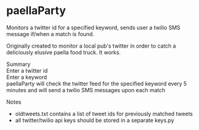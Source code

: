 # paellaParty
Monitors a twitter id for a specified keyword, sends user a twilio SMS message if/when a match is found.

Originally created to monitor a local pub's twitter in order to catch a deliciously elusive paella food truck. It works.

Summary<br />
Enter a twitter id<br />
Enter a keyword<br />
paellaParty will check the twitter feed for the specified keyword every 5 minutes and will send a twilio SMS messages upon each match

Notes
* oldtweets.txt contains a list of tweet ids for previously matched tweets
* all twitter/twilio api keys should be stored in a separate keys.py
